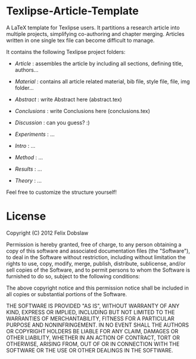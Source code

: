 Texlipse-Article-Template
=========================

A LaTeX template for Texlipse users. It partitions a research article into multiple projects, simplifying co-authoring and chapter merging. Articles written in one single tex file can become difficult to manage.

It contains the following Texlipse project folders:

* _Article_	:	assembles the article by including all sections, defining title, authors...

* _Material_	:	contains all article related material, bib file, style file,  file, img folder...

* _Abstract_ 	:	write Abstract here \(abstract.tex\)
* _Conclusions_ :	write Conclusions here \(conclusions.tex\)
* _Discussion_ 	:	can you guess? :)
* _Experiments_ :	...
* _Intro_ 	:	...
* _Method_ 	:	...
* _Results_ 	:	...
* _Theory_ 	:	...

Feel free to customize the structure yourself!

# License

Copyright (C) 2012 Felix Dobslaw

Permission is hereby granted, free of charge, to any person obtaining a copy of this software and associated documentation files (the "Software"), to deal in the Software without restriction, including without limitation the rights to use, copy, modify, merge, publish, distribute, sublicense, and/or sell copies of the Software, and to permit persons to whom the Software is furnished to do so, subject to the following conditions:

The above copyright notice and this permission notice shall be included in all copies or substantial portions of the Software.

THE SOFTWARE IS PROVIDED "AS IS", WITHOUT WARRANTY OF ANY KIND, EXPRESS OR IMPLIED, INCLUDING BUT NOT LIMITED TO THE WARRANTIES OF MERCHANTABILITY, FITNESS FOR A PARTICULAR PURPOSE AND NONINFRINGEMENT. IN NO EVENT SHALL THE AUTHORS OR COPYRIGHT HOLDERS BE LIABLE FOR ANY CLAIM, DAMAGES OR OTHER LIABILITY, WHETHER IN AN ACTION OF CONTRACT, TORT OR OTHERWISE, ARISING FROM, OUT OF OR IN CONNECTION WITH THE SOFTWARE OR THE USE OR OTHER DEALINGS IN THE SOFTWARE.
